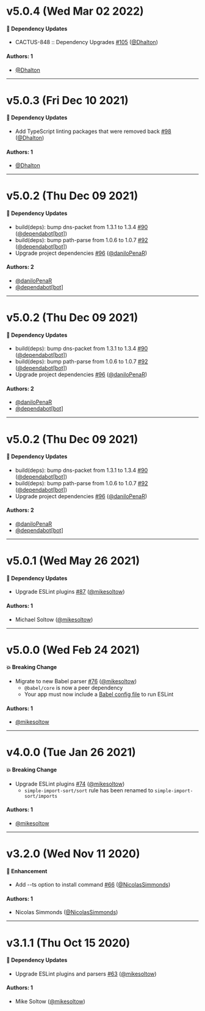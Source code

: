 # v5.0.4 (Wed Mar 02 2022)

#### 🔩 Dependency Updates

- CACTUS-848 :: Dependency Upgrades [#105](https://github.com/repaygithub/ui-tools/pull/105) ([@Dhalton](https://github.com/Dhalton))

#### Authors: 1

- [@Dhalton](https://github.com/Dhalton)

---

# v5.0.3 (Fri Dec 10 2021)

#### 🔩 Dependency Updates

- Add TypeScript linting packages that were removed back [#98](https://github.com/repaygithub/ui-tools/pull/98) ([@Dhalton](https://github.com/Dhalton))

#### Authors: 1

- [@Dhalton](https://github.com/Dhalton)

---

# v5.0.2 (Thu Dec 09 2021)

#### 🔩 Dependency Updates

- build(deps): bump dns-packet from 1.3.1 to 1.3.4 [#90](https://github.com/repaygithub/ui-tools/pull/90) ([@dependabot[bot]](https://github.com/dependabot[bot]))
- build(deps): bump path-parse from 1.0.6 to 1.0.7 [#92](https://github.com/repaygithub/ui-tools/pull/92) ([@dependabot[bot]](https://github.com/dependabot[bot]))
- Upgrade project dependencies [#96](https://github.com/repaygithub/ui-tools/pull/96) ([@daniloPenaR](https://github.com/daniloPenaR))

#### Authors: 2

- [@daniloPenaR](https://github.com/daniloPenaR)
- [@dependabot[bot]](https://github.com/dependabot[bot])

---

# v5.0.2 (Thu Dec 09 2021)

#### 🔩 Dependency Updates

- build(deps): bump dns-packet from 1.3.1 to 1.3.4 [#90](https://github.com/repaygithub/ui-tools/pull/90) ([@dependabot[bot]](https://github.com/dependabot[bot]))
- build(deps): bump path-parse from 1.0.6 to 1.0.7 [#92](https://github.com/repaygithub/ui-tools/pull/92) ([@dependabot[bot]](https://github.com/dependabot[bot]))
- Upgrade project dependencies [#96](https://github.com/repaygithub/ui-tools/pull/96) ([@daniloPenaR](https://github.com/daniloPenaR))

#### Authors: 2

- [@daniloPenaR](https://github.com/daniloPenaR)
- [@dependabot[bot]](https://github.com/dependabot[bot])

---

# v5.0.2 (Thu Dec 09 2021)

#### 🔩 Dependency Updates

- build(deps): bump dns-packet from 1.3.1 to 1.3.4 [#90](https://github.com/repaygithub/ui-tools/pull/90) ([@dependabot[bot]](https://github.com/dependabot[bot]))
- build(deps): bump path-parse from 1.0.6 to 1.0.7 [#92](https://github.com/repaygithub/ui-tools/pull/92) ([@dependabot[bot]](https://github.com/dependabot[bot]))
- Upgrade project dependencies [#96](https://github.com/repaygithub/ui-tools/pull/96) ([@daniloPenaR](https://github.com/daniloPenaR))

#### Authors: 2

- [@daniloPenaR](https://github.com/daniloPenaR)
- [@dependabot[bot]](https://github.com/dependabot[bot])

---

# v5.0.1 (Wed May 26 2021)

#### 🔩 Dependency Updates

- Upgrade ESLint plugins [#87](https://github.com/repaygithub/ui-tools/pull/87) ([@mikesoltow](https://github.com/mikesoltow))

#### Authors: 1

- Michael Soltow ([@mikesoltow](https://github.com/mikesoltow))

---

# v5.0.0 (Wed Feb 24 2021)

#### 💥 Breaking Change

- Migrate to new Babel parser [#76](https://github.com/repaygithub/ui-tools/pull/76) ([@mikesoltow](https://github.com/mikesoltow))
  - `@babel/core` is now a peer dependency
  - Your app must now include a [Babel config file](https://babeljs.io/docs/en/config-files) to run ESLint

#### Authors: 1

- [@mikesoltow](https://github.com/mikesoltow)

---

# v4.0.0 (Tue Jan 26 2021)

#### 💥 Breaking Change

- Upgrade ESLint plugins [#74](https://github.com/repaygithub/ui-tools/pull/74) ([@mikesoltow](https://github.com/mikesoltow))
  - `simple-import-sort/sort` rule has been renamed to `simple-import-sort/imports`

#### Authors: 1

- [@mikesoltow](https://github.com/mikesoltow)

---

# v3.2.0 (Wed Nov 11 2020)

#### 🚀 Enhancement

- Add --ts option to install command [#66](https://github.com/repaygithub/ui-tools/pull/66)
([@NicolasSimmonds](https://github.com/NicolasSimmonds))

#### Authors: 1

- Nicolas Simmonds ([@NicolasSimmonds](https://github.com/NicolasSimmonds))

---

# v3.1.1 (Thu Oct 15 2020)

#### 🔩 Dependency Updates

- Upgrade ESLint plugins and parsers [#63](https://github.com/repaygithub/ui-tools/pull/63)
([@mikesoltow](https://github.com/mikesoltow))

#### Authors: 1

- Mike Soltow ([@mikesoltow](https://github.com/mikesoltow))
